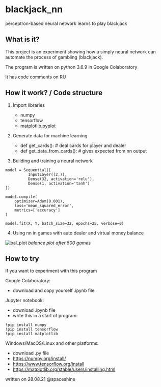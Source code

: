 # blackjack_nn
perceptron-based neural network learns to play blackjack


What is it?
-----------

This project is an experiment showing how a simplу neural network 
can automate the process of gambling (blackjack).

The program is written on python 3.6.9 in Google Colaboratory

It has code comments on RU

How it work? / Code structure
-----------------------------

1. Import libraries
   - numpy
   - tensorflow
   - matplotlib.pyplot
 
2. Generate data for machine learning 
   - def get_cards(): # deal cards for player and dealer
   - def get_data_from_cards(): # gives expected from nn output 

3. Building and training a neural network
~~~
model = Sequential([
          InputLayer((2,)),
          Dense(32, activation='relu'),
          Dense(1, activation='tanh')
])
~~~
~~~
model.compile(
    optimizer=Adam(0.001),
    loss='mean_squared_error',
    metrics=['accuracy']
)
~~~
~~~
model.fit(X, Y, batch_size=32, epochs=25, verbose=0)
~~~
4. Using nn in games with auto dealer and virtual money balance

![bal_plot](https://user-images.githubusercontent.com/80642434/131209304-e8282280-80e2-4ba1-90e2-616bc2696f9c.png)
*balance plot after 500 games*

How to try
----------

If you want to experiment with this program

Google Colaboratory:
   - download and copy yourself .ipynb file

Jupyter notebook:
   - download .ipynb file
   - write this in a start of program:
~~~
!pip install numpy
!pip install tensorflow
!pip install matplotlib
~~~

Windows/MacOS/Linux and other platforms:
   - download .py file
   - https://numpy.org/install/
   - https://www.tensorflow.org/install
   - https://matplotlib.org/stable/users/installing.html



written on 28.08.21
@spaceshine
